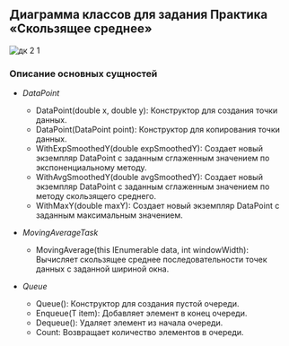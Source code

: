 ## Диаграмма классов для задания Практика «Скользящее среднее»
![дк 2 1](https://github.com/user-attachments/assets/15fa2a86-cf4a-4419-b78c-7018aca2f595)


### Описание основных сущностей

- *DataPoint*
  - DataPoint(double x, double y): Конструктор для создания точки данных.
  - DataPoint(DataPoint point): Конструктор для копирования точки данных.
  - WithExpSmoothedY(double expSmoothedY): Создает новый экземпляр DataPoint с заданным сглаженным значением по экспоненциальному методу.
  - WithAvgSmoothedY(double avgSmoothedY): Создает новый экземпляр DataPoint с заданным сглаженным значением по методу скользящего среднего.
  - WithMaxY(double maxY): Создает новый экземпляр DataPoint с заданным максимальным значением.

- *MovingAverageTask*
  - MovingAverage(this IEnumerable data, int windowWidth): Вычисляет скользящее среднее последовательности точек данных с заданной шириной окна.

- *Queue*
  - Queue(): Конструктор для создания пустой очереди.
  - Enqueue(T item): Добавляет элемент в конец очереди.
  - Dequeue(): Удаляет элемент из начала очереди.
  - Count: Возвращает количество элементов в очереди.
